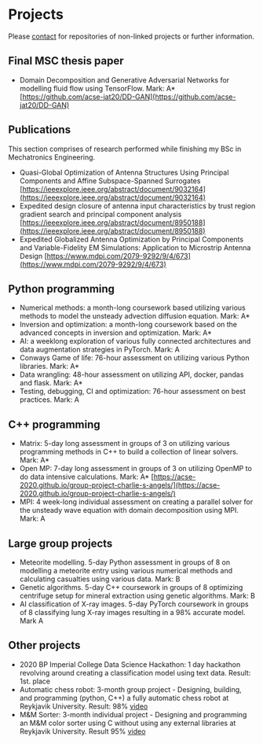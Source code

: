 # Projects
Please [contact](mailto:jon.tomasson1@gmail.com) for repositories of non-linked projects or further information.

## Final MSC thesis paper
 - Domain Decomposition and Generative Adversarial Networks for modelling fluid flow using TensorFlow. Mark: A* 
   [https://github.com/acse-jat20/DD-GAN](https://github.com/acse-jat20/DD-GAN)

## Publications
   This section comprises of research performed while finishing my BSc in Mechatronics Engineering.
 - Quasi-Global Optimization of Antenna Structures Using Principal Components and Affine Subspace-Spanned Surrogates 
   [https://ieeexplore.ieee.org/abstract/document/9032164](https://ieeexplore.ieee.org/abstract/document/9032164)
 - Expedited design closure of antenna input characteristics by trust region gradient search and principal component analysis 
   [https://ieeexplore.ieee.org/abstract/document/8950188](https://ieeexplore.ieee.org/abstract/document/8950188)
 - Expedited Globalized Antenna Optimization by Principal Components and Variable-Fidelity EM Simulations: Application to Microstrip Antenna Design 
   [https://www.mdpi.com/2079-9292/9/4/673](https://www.mdpi.com/2079-9292/9/4/673)


## Python programming
- Numerical methods: a month-long coursework based utilizing various methods to model the unsteady advection diffusion equation. Mark: A*
- Inversion and optimization: a month-long coursework based on the advanced concepts in inversion and optimization. Mark: A*
- AI: a weeklong exploration of various fully connected architectures and data augmentation strategies in PyTorch. Mark: A
- Conways Game of life: 76-hour assessment on utilizing various Python libraries. Mark: A*
- Data wrangling:  48-hour assessment on utilizing API, docker, pandas and flask. Mark: A*
- Testing, debugging, CI and optimization: 76-hour assessment on best practices. Mark: A

## C++ programming 
- Matrix: 5-day long assessment in groups of 3 on utilizing various programming methods in C++ to build a collection of linear solvers. Mark: A*
- Open MP: 7-day long assessment in groups of 3 on utilizing OpenMP to do data intensive calculations. Mark: A*
   [https://acse-2020.github.io/group-project-charlie-s-angels/](https://acse-2020.github.io/group-project-charlie-s-angels/)
- MPI: 4 week-long individual assessment on creating a parallel solver for the unsteady wave equation with domain decomposition using MPI. Mark: A

## Large group projects
- Meteorite modelling. 5-day Python assessment in groups of 8 on modelling a meteorite entry using various numerical methods and calculating casualties using various data. Mark: B 
- Genetic algorithms. 5-day C++ coursework in groups of 8 optimizing centrifuge setup for mineral extraction using genetic algorithms. Mark: B
- AI classification of X-ray images. 5-day PyTorch coursework in groups of 8 classifying lung X-ray images resulting in a 98% accurate model. Mark A

## Other projects 
- 2020 BP Imperial College Data Science Hackathon: 1 day hackathon revolving around creating a classification model using text data. Result: 1st. place
- Automatic chess robot: 3-month group project - Designing, building, and programming (python, C++) a fully automatic chess robot at Reykjavik University. Result: 98%
  [video](https://youtu.be/03NnNebqr6M)
- M&M Sorter: 3-month individual project - Designing and programming an M&M color sorter using C without using any external libraries at Reykjavik University. Result 95%
  [video](https://youtu.be/tPATVSBQtFg)

